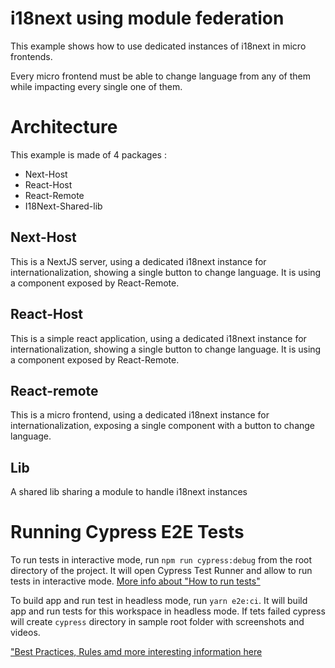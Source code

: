 # i18next using module federation

This example shows how to use dedicated instances of i18next in micro frontends.

Every micro frontend must be able to change language from any of them while impacting every single one of them.

# Architecture

This example is made of 4 packages :

- Next-Host
- React-Host
- React-Remote
- I18Next-Shared-lib

## Next-Host

This is a NextJS server, using a dedicated i18next instance for internationalization, showing a single button to change language.
It is using a component exposed by React-Remote.

## React-Host

This is a simple react application, using a dedicated i18next instance for internationalization, showing a single button to change language.
It is using a component exposed by React-Remote.

## React-remote

This is a micro frontend, using a dedicated i18next instance for internationalization, exposing a single component with a button to change language.

## Lib

A shared lib sharing a module to handle i18next instances

# Running Cypress E2E Tests

To run tests in interactive mode, run `npm run cypress:debug` from the root directory of the project. It will open Cypress Test Runner and allow to run tests in interactive mode. [More info about "How to run tests"](../../cypress-e2e/README.md#how-to-run-tests)

To build app and run test in headless mode, run `yarn e2e:ci`. It will build app and run tests for this workspace in headless mode. If tets failed cypress will create `cypress` directory in sample root folder with screenshots and videos.

["Best Practices, Rules amd more interesting information here](../../cypress-e2e/README.md)
